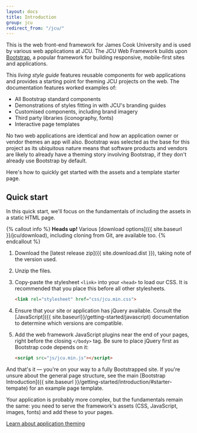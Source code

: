 ```yaml
---
layout: docs
title: Introduction
group: jcu
redirect_from: "/jcu/"
---
```


This is the web front-end framework for James Cook University and is used
by various web applications at JCU.  The JCU Web Framework builds upon
[Bootstrap](http://getbootstrap.com), a popular framework for building
responsive, mobile-first sites and applications.

This *living style guide* features reusable components for web applications and 
provides a starting point for theming JCU projects on the web.  The
documentation features worked examples of:

* All Bootstrap standard components
* Demonstrations of styles fitting in with JCU's branding guides
* Customised components, including brand imagery
* Third party libraries (iconography, fonts)
* Interactive page templates

No two web applications are identical and how an application owner or vendor
themes an app will also.  Bootstrap was selected as the base for this project as
its ubiquitous nature means that software products and vendors are likely to
already have a theming story involving Bootstrap, if they don't already use
Bootstrap by default.

Here's how to quickly get started with the assets and a template starter page.

## Quick start

In this quick start, we'll focus on the fundamentals of including the assets in
a static HTML page.

{% callout info %}
**Heads up!** Various [download options]({{ site.baseurl }}/jcu/download), including
cloning from Git, are available too.
{% endcallout %}

1. Download the [latest release zip]({{ site.download.dist }}), taking note of
   the version used.

2. Unzip the files.

3. Copy-paste the stylesheet `<link>` into your `<head>` to load our CSS.
   It is recommended that you place this before all other stylesheets.

   ~~~ html
   <link rel="stylesheet" href="css/jcu.min.css">
   ~~~

4. Ensure that your site or application has jQuery available. Consult the
   [JavaScript]({{ site.baseurl}}/getting-started/javascript) documentation to
   determine which versions are compatible.

5. Add the web framework JavaScript plugins near the end of your pages, right before
   the closing `</body>` tag. Be sure to place jQuery first as Bootstrap code
   depends on it:

   ~~~ html
   <script src="js/jcu.min.js"></script>
   ~~~

And that's it — you're on your way to a fully Bootstrapped site. If you're
unsure about the general page structure, see the main [Bootstrap
Introduction]({{ site.baseurl }}/getting-started/introduction/#starter-tempate)
for an example page template.

Your application is probably more complex, but the fundamentals remain
the same: you need to serve the framework's assets (CSS, JavaScript, images,
fonts) and add these to your pages.

<a class="btn btn-outline-primary" href="{{ site.baseurl }}/jcu/application-theming">Learn about application theming</a>
